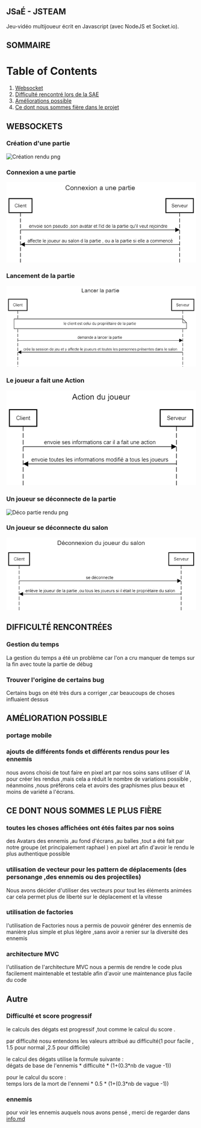 ## JSaÉ - JSTEAM

Jeu-vidéo multijoueur écrit en Javascript (avec NodeJS et Socket.io).

## SOMMAIRE

# Table of Contents
1. [Websocket](#websockets)
2. [Difficulté rencontré lors de la SAE](#difficulté-rencontrées)
3. [Améliorations possible](#amélioration-possible)
4. [Ce dont nous sommes fière dans le projet](#ce-dont-nous-sommes-le-plus-fière)

##  WEBSOCKETS

### Création d'une partie

![Création rendu png](./rendu/img/Création%20partie%20fix.png)

### Connexion a une partie

![Connexion rendu png](./rendu/img/Connexion%20Partie.png)

### Lancement de la partie 

![Lancement rendu png](./rendu/img/Lancement%20Partie.png)

### Le joueur a fait une Action

![Action rendu png](./rendu/img/Action%20joueur.png)

### Un joueur se déconnecte de la partie 

![Déco partie rendu png](./rendu/img/déco%20partie%20fix.png)

### Un joueur se déconnecte du salon

![Déco salon rendu png](./rendu/img/deco%20fix.png)

## DIFFICULTÉ RENCONTRÉES 

### Gestion du temps

La gestion du temps a été un problème car l'on a cru manquer de temps sur la fin avec toute la partie de débug 

### Trouver l'origine de certains bug

Certains bugs on été très durs a corriger ,car beaucoups de choses influaient dessus 

## AMÉLIORATION POSSIBLE

### portage mobile 

### ajouts de différents fonds et différents rendus pour les ennemis 

nous avons choisi de tout faire en pixel art par nos soins sans utiliser d' IA pour créer les rendus ,mais cela a réduit le nombre de variations possible , néanmoins ,nous préférons cela et avoirs des graphismes plus beaux et moins de variété a l'écrans.

## CE DONT NOUS SOMMES LE PLUS FIÈRE

### toutes les choses affichées ont étés faites par nos soins 

des Avatars des ennemis ,au fond d'écrans ,au balles ,tout a été fait par notre groupe (et principalement raphael ) en pixel art afin d'avoir le rendu le plus authentique possible

### utilisation de vecteur pour les pattern de déplacements (des personange ,des ennemis ou des projectiles)

Nous avons décider d'utiliser des vecteurs pour tout les éléments animées car cela permet plus de liberté sur le déplacement et la vitesse 

### utilisation de factories

l'utilisation de Factories nous a permis de pouvoir générer des ennemis de manière plus simple et plus légère ,sans avoir a renier sur la diversité des ennemis 

### architecture MVC

l'utilisation de l'architecture MVC nous a permis de rendre le code plus facilement maintenable et testable afin d'avoir une maintenance plus facile du code

## Autre

### Difficulté et score progressif

le calculs des dégats est progressif ,tout comme le calcul du score .

par difficulté nosu entendons les valeurs attribué au difficulté(1 pour facile , 1.5 pour normal ,2.5 pour difficile)

le calcul des dégats utilise la formule suivante : \
dégats de base de l'ennemis \* difficulté \* (1+(0.3\*nb de vague -1))

pour le calcul du score : \
temps lors de la mort de l'ennemi \* 0.5 \* (1+(0.3\*nb de vague -1))

### ennemis 

pour voir les ennemis auquels nous avons pensé , merci de regarder dans 
[info.md](info.md)